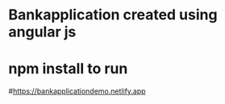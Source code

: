 # Bankapplication created using angular js
# npm install to run
#https://bankapplicationdemo.netlify.app
